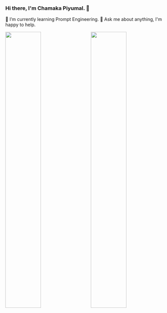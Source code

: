 ### Hi there, I'm Chamaka Piyumal. 👋
 🌱 I’m currently learning Prompt Engineering. 
 💬 Ask me about anything, I'm happy to help. 

<!--
**chamaxx9zp/chamaxx9zp** is a ✨ _special_ ✨ repository because its `README.md` (this file) appears on your GitHub profile.

Here are some ideas to get you started:

- 🔭 I’m currently working on ...
- 🌱 I’m currently learning ...Prompt Engineering
- 👯 I’m looking to collaborate on ...
- 🤔 I’m looking for help with ...
- 💬 Ask me about ...Anything. 
- 📫 How to reach me: ...
- 😄 Pronouns: ...
- ⚡ Fun fact: ...
-->
<img align="left" width="47%" src = "https://github-readme-stats.vercel.app/api?username=chamaxx9zp&show_icons=true&theme=radical">
<img align="right" width="47%" src = "https://github-readme-stats.vercel.app/api/top-langs/?username=chamaxx9zp&theme=monokai&include_all_commits=true&count_private=true&layout=compact">


